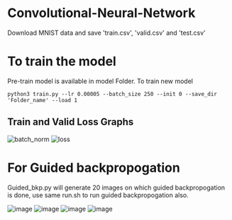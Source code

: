 # Convolutional-Neural-Network
Download MNIST data and save 'train.csv', 'valid.csv' and 'test.csv'
# To train the model
Pre-train model is available in model Folder.
To train new model
```
python3 train.py --lr 0.00005 --batch_size 250 --init 0 --save_dir 'Folder_name' --load 1
```
## Train and Valid Loss Graphs

![batch_norm](https://user-images.githubusercontent.com/17472092/132354546-91df62aa-a4de-493a-9293-7b90bf3a047f.png)
![loss](https://user-images.githubusercontent.com/17472092/132354553-a5980376-b450-4e9e-8da1-b5d8b7ae0b62.png)

# For Guided backpropogation
Guided_bkp.py will generate 20 images on which guided backpropogation is done, use same run.sh to run guided backpropogation also.

![image](https://user-images.githubusercontent.com/17472092/132364731-635bf992-ffe6-4257-ac8f-3b05e26f6e18.png)
![image](https://user-images.githubusercontent.com/17472092/132364931-5d4ede3f-22c5-4fa1-8292-4ae14a91ac1b.png)
![image](https://user-images.githubusercontent.com/17472092/132365024-96b1372c-b6de-4d62-afaa-87931305712c.png)
![image](https://user-images.githubusercontent.com/17472092/132365071-64219fc8-829a-4f63-9e4a-0610b06f9176.png)
